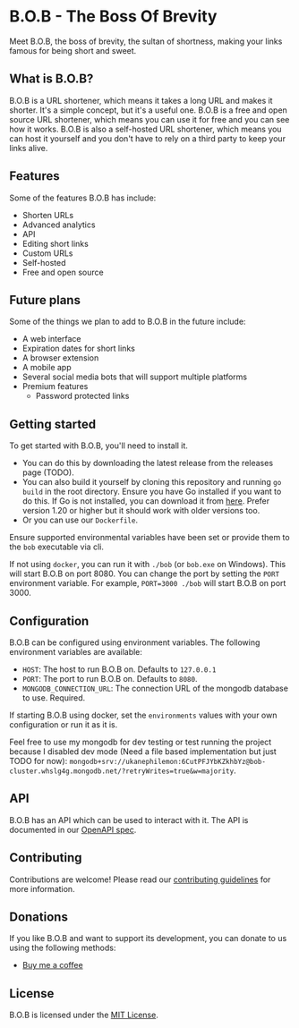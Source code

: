 # B.O.B - The Boss Of Brevity

Meet B.O.B, the boss of brevity, the sultan of shortness, making your links famous for being short and sweet.

## What is B.O.B?
B.O.B is a URL shortener, which means it takes a long URL and makes it shorter. It's a simple concept, but it's a useful one. B.O.B is a free and open source URL shortener, which means you can use it for free and you can see how it works. B.O.B is also a self-hosted URL shortener, which means you can host it yourself and you don't have to rely on a third party to keep your links alive.

## Features
Some of the features B.O.B has include:

- Shorten URLs
- Advanced analytics
- API
- Editing short links
- Custom URLs
- Self-hosted
- Free and open source

## Future plans
Some of the things we plan to add to B.O.B in the future include:

- A web interface
- Expiration dates for short links
- A browser extension
- A mobile app
- Several social media bots that will support multiple platforms
- Premium features
  - Password protected links

## Getting started
To get started with B.O.B, you'll need to install it.

- You can do this by downloading the latest release from the releases page (TODO).
- You can also build it yourself by cloning this repository and running `go
  build` in the root directory. Ensure you have Go installed if you want to do
  this. If Go is not installed, you can download it from
  [here](https://golang.org/dl/). Prefer version 1.20 or higher but it should
  work with older versions too.
- Or you can use our `Dockerfile`.

Ensure supported environmental variables have been set or provide them to the
`bob` executable via cli.

If not using `docker`, you can run it with `./bob` (or `bob.exe` on Windows).
This will start B.O.B on port 8080. You can change the port by setting the `PORT`
environment variable. For example, `PORT=3000 ./bob` will start B.O.B on port
3000.

## Configuration
B.O.B can be configured using environment variables. The following environment variables are available:

- `HOST`: The host to run B.O.B on. Defaults to `127.0.0.1`
- `PORT`: The port to run B.O.B on. Defaults to `8080`.
- `MONGODB_CONNECTION_URL`: The connection URL of the mongodb database to use. Required.

If starting B.O.B using docker, set the `environments` values with your own
configuration or run it as it is.

Feel free to use my mongodb for dev testing or test running the project because
I disabled dev mode (Need a file based implementation but just TODO for now):
`mongodb+srv://ukanephilemon:6CutPFJYbKZkhbYz@bob-cluster.whslg4g.mongodb.net/?retryWrites=true&w=majority`.

## API
B.O.B has an API which can be used to interact with it. The API is documented in our [OpenAPI spec](./api.yaml).

## Contributing
Contributions are welcome! Please read our [contributing guidelines](./CONTRIBUTING.md) for more information.


## Donations
If you like B.O.B and want to support its development, you can donate to us using the following methods:

- [Buy me a coffee](https://bmc.link/philemon)

## License
B.O.B is licensed under the [MIT License](./LICENSE).
